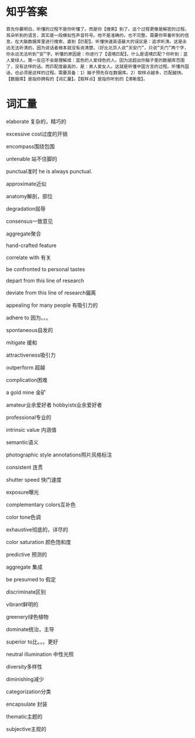 # 知乎答案

```
首先你要明白，听懂的过程不是你听懂了。而是你【搜索】到了。这个过程更像是解密的过程。耳朵听到的语言，其实是一段模拟性声音符号。他不是准确的，也不完整。需要你带着听到的信息，在大脑数据库里进行搜索，直到【匹配】。听懂快速英语最大的误区是：追求听清。这是永远无法听清的，因为说话者根本就没有说清楚。（好比北京人说“天安门”，只说“天门”两个字，你永远无法听到“安”字。听懂的原因是：你进行了【语境匹配】。什么是语境匹配？你听到：蓝人爱绿人。第一反应不会是理解成：蓝色的人爱绿色的人。因为这超出你脑子里的数据库范围了，没有这样的话。而匹配度最高的，是：男人爱女人。这就是听懂中国方言的过程。听懂外国话，也必须是这样的过程。需要具备：1）脑子预先存在数据库。2）取样点越多，匹配越快。【数据库】是指你拥有的【词汇量】。【取样点】是指你听到的【清晰度】。
```

词汇量
===============================================================
elaborate 复杂的，精巧的

excessive cost过度的开销

encompass围绕包围 

untenable 站不住脚的

punctual准时 he is always punctual.

approximate近似

anatomy解剖，部位 

degradation屈辱

consensus一致意见

aggregate聚合

hand-crafted feature

correlate with 有关

be confronted to personal tastes

depart from this line of research

deviate from this line of research偏离

appealing for many people 有吸引力的

adhere to 因为。。。

spontaneous自发的

mitigate 缓和

attractiveness吸引力

outperform 超越

complication困难

a gold mine 金矿

amateur业余爱好者
hobbyists业余爱好者

professional专业的

intrinsic value 内涵值

semantic语义

photographic style annotations照片风格标注

consistent 连贯

shutter speed 快门速度

exposure曝光 

complementary colors互补色

color tone色调

exhaustive彻底的，详尽的

color saturation 颜色饱和度

predictive 预测的

aggregate 集成

be presumed to 假定

discriminate区别

vibrant鲜明的

greenery绿色植物

dominate统治，主导

superior to比。。。更好

neutral illumination 中性光照

diversity多样性

diminishing减少

categorization分类

encapsulate 封装

thematic主题的

subjective主观的

